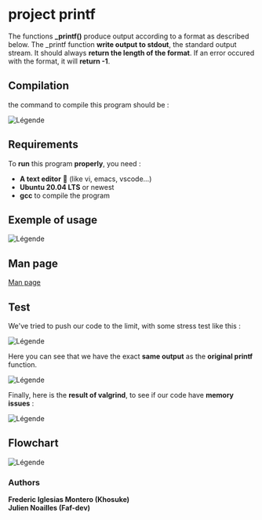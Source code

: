 # project printf

The functions **_printf()** produce output according to a format as described below. The _printf function **write output to stdout**, the standard output stream. It should always **return the length of the format**. If an error occured with the format, it will **return -1**.

## Compilation

the command to compile this program should be :

![Légende](https://i.ibb.co/4ZLLmcj/compilation-command.png)

## Requirements

To **run** this program **properly**, you need : 
* **A text editor** 🤡 (like vi, emacs, vscode...) 
* **Ubuntu 20.04 LTS** or newest 
* **gcc** to compile the program

## Exemple of usage

![Légende](https://i.ibb.co/sjR1nZL/example-of-usage.png)

## Man page

[Man page](https://github.com/Khosuke/holbertonschool-printf/blob/main/man_3_printf.1)

## Test 

We've tried to push our code to the limit, with some stress test like this :  

![Légende](https://i.ibb.co/LPz7Wtf/test-c.png)

Here you can see that we have the exact **same output** as the **original printf** function.  

![Légende](https://i.ibb.co/YbB8nr7/output-test.png)  
  
  Finally, here is the **result of valgrind**, to see if our code have **memory issues** :
  
![Légende](https://i.ibb.co/HHZLLKw/valgrind.png)

## Flowchart

![Légende](https://www.image-heberg.fr/files/17327875361404413593.png)

### Authors

**Frederic Iglesias Montero (Khosuke)**  
**Julien Noailles (Faf-dev)**
